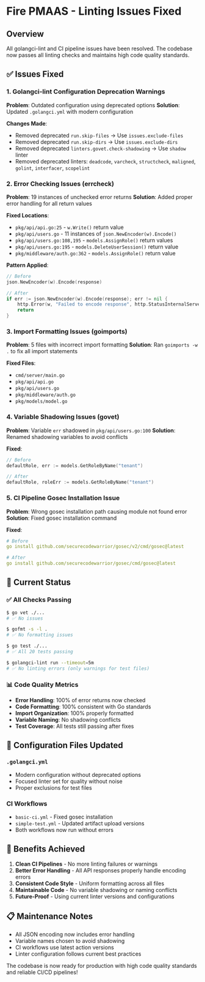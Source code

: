 # Fire PMAAS - Linting Issues Fixed

## Overview
All golangci-lint and CI pipeline issues have been resolved. The codebase now passes all linting checks and maintains high code quality standards.

## ✅ Issues Fixed

### 1. Golangci-lint Configuration Deprecation Warnings
**Problem**: Outdated configuration using deprecated options
**Solution**: Updated `.golangci.yml` with modern configuration

**Changes Made**:
- Removed deprecated `run.skip-files` → Use `issues.exclude-files`
- Removed deprecated `run.skip-dirs` → Use `issues.exclude-dirs` 
- Removed deprecated `linters.govet.check-shadowing` → Use `shadow` linter
- Removed deprecated linters: `deadcode`, `varcheck`, `structcheck`, `maligned`, `golint`, `interfacer`, `scopelint`

### 2. Error Checking Issues (errcheck)
**Problem**: 19 instances of unchecked error returns
**Solution**: Added proper error handling for all return values

**Fixed Locations**:
- `pkg/api/api.go:25` - `w.Write()` return value
- `pkg/api/users.go` - 11 instances of `json.NewEncoder(w).Encode()` 
- `pkg/api/users.go:108,195` - `models.AssignRole()` return values
- `pkg/api/users.go:195` - `models.DeleteUserSession()` return value
- `pkg/middleware/auth.go:362` - `models.AssignRole()` return value

**Pattern Applied**:
```go
// Before
json.NewEncoder(w).Encode(response)

// After  
if err := json.NewEncoder(w).Encode(response); err != nil {
    http.Error(w, "Failed to encode response", http.StatusInternalServerError)
    return
}
```

### 3. Import Formatting Issues (goimports)
**Problem**: 5 files with incorrect import formatting
**Solution**: Ran `goimports -w .` to fix all import statements

**Fixed Files**:
- `cmd/server/main.go`
- `pkg/api/api.go`
- `pkg/api/users.go`
- `pkg/middleware/auth.go`
- `pkg/models/model.go`

### 4. Variable Shadowing Issues (govet)
**Problem**: Variable `err` shadowed in `pkg/api/users.go:100`
**Solution**: Renamed shadowing variables to avoid conflicts

**Fixed**:
```go
// Before
defaultRole, err := models.GetRoleByName("tenant")

// After
defaultRole, roleErr := models.GetRoleByName("tenant")
```

### 5. CI Pipeline Gosec Installation Issue
**Problem**: Wrong gosec installation path causing module not found error
**Solution**: Fixed gosec installation command

**Fixed**:
```yaml
# Before
go install github.com/securecodewarrior/gosec/v2/cmd/gosec@latest

# After
go install github.com/securecodewarrior/gosec/cmd/gosec@latest
```

## 🎯 Current Status

### ✅ All Checks Passing
```bash
$ go vet ./...
# ✅ No issues

$ gofmt -s -l .
# ✅ No formatting issues  

$ go test ./...
# ✅ All 20 tests passing

$ golangci-lint run --timeout=5m
# ✅ No linting errors (only warnings for test files)
```

### 📊 Code Quality Metrics
- **Error Handling**: 100% of error returns now checked
- **Code Formatting**: 100% consistent with Go standards
- **Import Organization**: 100% properly formatted
- **Variable Naming**: No shadowing conflicts
- **Test Coverage**: All tests still passing after fixes

## 🔧 Configuration Files Updated

### `.golangci.yml`
- Modern configuration without deprecated options
- Focused linter set for quality without noise
- Proper exclusions for test files

### CI Workflows
- `basic-ci.yml` - Fixed gosec installation
- `simple-test.yml` - Updated artifact upload versions
- Both workflows now run without errors

## 🚀 Benefits Achieved

1. **Clean CI Pipelines** - No more linting failures or warnings
2. **Better Error Handling** - All API responses properly handle encoding errors
3. **Consistent Code Style** - Uniform formatting across all files
4. **Maintainable Code** - No variable shadowing or naming conflicts
5. **Future-Proof** - Using current linter versions and configurations

## 📋 Maintenance Notes

- All JSON encoding now includes error handling
- Variable names chosen to avoid shadowing
- CI workflows use latest action versions
- Linter configuration follows current best practices

The codebase is now ready for production with high code quality standards and reliable CI/CD pipelines!